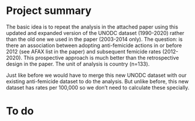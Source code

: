 # Project summary

The basic idea is to repeat the analysis in the attached paper using this updated and expanded version of the UNODC dataset (1990-2020) rather than the old one we used in the paper (2003-2014 only). The question: is there an association between adopting anti-femicide actions in or before 2012 (see AFAX list in the paper) and subsequent femicide rates (2012-2020). This prospective approach is much better than the retrospective design in the paper. The unit of analysis is country (n=133).


Just like before we would have to merge this new UNODC dataset with our existing anti-femicide dataset to do the analysis. But unlike before, this new dataset has rates per 100,000 so we don’t need to calculate these specially.

# To do

